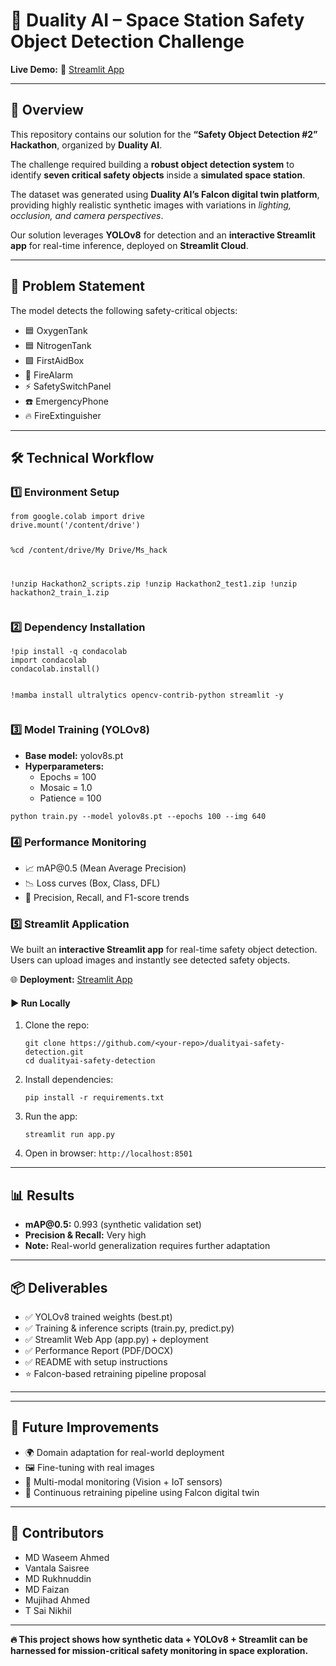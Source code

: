   <h1>🚀 Duality AI – Space Station Safety Object Detection Challenge</h1>
  <p><strong>Live Demo:</strong> 🔗 
    <a href="https://dualityai-spacestationdetection.streamlit.app/" target="_blank">
      Streamlit App
    </a>
  </p>

  <hr>

  <h2>📌 Overview</h2>
  <p>
    This repository contains our solution for the <strong>“Safety Object Detection #2” Hackathon</strong>, 
    organized by <strong>Duality AI</strong>.
  </p>
  <p>
    The challenge required building a <strong>robust object detection system</strong> to identify 
    <strong>seven critical safety objects</strong> inside a <strong>simulated space station</strong>.
  </p>
  <p>
    The dataset was generated using <strong>Duality AI’s Falcon digital twin platform</strong>, 
    providing highly realistic synthetic images with variations in 
    <em>lighting, occlusion, and camera perspectives</em>.
  </p>
  <p>
    Our solution leverages <strong>YOLOv8</strong> for detection and an 
    <strong>interactive Streamlit app</strong> for real-time inference, 
    deployed on <strong>Streamlit Cloud</strong>.
  </p>

  <hr>

  <h2>🎯 Problem Statement</h2>
  <p>The model detects the following safety-critical objects:</p>
  <ul>
    <li>🟦 OxygenTank</li>
    <li>🟦 NitrogenTank</li>
    <li>🟩 FirstAidBox</li>
    <li>🔴 FireAlarm</li>
    <li>⚡ SafetySwitchPanel</li>
    <li>☎️ EmergencyPhone</li>
    <li>🔥 FireExtinguisher</li>
  </ul>

  <hr>

  <h2>🛠️ Technical Workflow</h2>

  <h3>1️⃣ Environment Setup</h3>
  <pre><code>from google.colab import drive
drive.mount('/content/drive')

%cd /content/drive/My Drive/Ms_hack

!unzip Hackathon2_scripts.zip
!unzip Hackathon2_test1.zip
!unzip hackathon2_train_1.zip
</code></pre>

  <h3>2️⃣ Dependency Installation</h3>
  <pre><code>!pip install -q condacolab
import condacolab
condacolab.install()

!mamba install ultralytics opencv-contrib-python streamlit -y
</code></pre>

  <h3>3️⃣ Model Training (YOLOv8)</h3>
  <ul>
    <li><strong>Base model:</strong> yolov8s.pt</li>
    <li><strong>Hyperparameters:</strong>
      <ul>
        <li>Epochs = 100</li>
        <li>Mosaic = 1.0</li>
        <li>Patience = 100</li>
      </ul>
    </li>
  </ul>
  <pre><code>python train.py --model yolov8s.pt --epochs 100 --img 640
</code></pre>

  <h3>4️⃣ Performance Monitoring</h3>
  <ul>
    <li>📈 mAP@0.5 (Mean Average Precision)</li>
    <li>📉 Loss curves (Box, Class, DFL)</li>
    <li>🔄 Precision, Recall, and F1-score trends</li>
  </ul>

  <h3>5️⃣ Streamlit Application</h3>
  <p>
    We built an <strong>interactive Streamlit app</strong> for real-time safety object detection.  
    Users can upload images and instantly see detected safety objects.
  </p>
  <p>
    🌐 <strong>Deployment:</strong> 
    <a href="https://dualityai-spacestationdetection.streamlit.app/" target="_blank">
      Streamlit App
    </a>
  </p>

  <h4>▶️ Run Locally</h4>
  <ol>
    <li>
      Clone the repo:
      <pre><code>git clone https://github.com/&lt;your-repo&gt;/dualityai-safety-detection.git
cd dualityai-safety-detection</code></pre>
    </li>
    <li>
      Install dependencies:
      <pre><code>pip install -r requirements.txt</code></pre>
    </li>
    <li>
      Run the app:
      <pre><code>streamlit run app.py</code></pre>
    </li>
    <li>Open in browser: <code>http://localhost:8501</code></li>
  </ol>

  <hr>

  <h2>📊 Results</h2>
  <ul>
    <li><strong>mAP@0.5:</strong> 0.993 (synthetic validation set)</li>
    <li><strong>Precision & Recall:</strong> Very high</li>
    <li><strong>Note:</strong> Real-world generalization requires further adaptation</li>
  </ul>

  <hr>

  <h2>📦 Deliverables</h2>
  <ul>
    <li>✅ YOLOv8 trained weights (best.pt)</li>
    <li>✅ Training & inference scripts (train.py, predict.py)</li>
    <li>✅ Streamlit Web App (app.py) + deployment</li>
    <li>✅ Performance Report (PDF/DOCX)</li>
    <li>✅ README with setup instructions</li>
    <li>⭐ Falcon-based retraining pipeline proposal</li>
  </ul>

  <hr>

  <hr>

  <h2>📌 Future Improvements</h2>
  <ul>
    <li>🌍 Domain adaptation for real-world deployment</li>
    <li>🖼️ Fine-tuning with real images</li>
    <li>📡 Multi-modal monitoring (Vision + IoT sensors)</li>
    <li>🔁 Continuous retraining pipeline using Falcon digital twin</li>
  </ul>

  <hr>

  <h2>🙌 Contributors</h2>
  <ul>
    <li>MD Waseem Ahmed</li>
    <li>Vantala Saisree</li>
    <li>MD Rukhnuddin</li>
    <li>MD Faizan</li>
    <li>Mujihad Ahmed</li>
    <li>T Sai Nikhil</li>
  </ul>

  <hr>

  <p><strong>🔥 This project shows how synthetic data + YOLOv8 + Streamlit can be harnessed 
    for mission-critical safety monitoring in space exploration.</strong></p>
